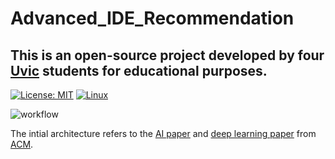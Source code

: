 # Advanced_IDE_Recommendation
## This is an open-source project developed by four [Uvic](https://www.uvic.ca/) students for educational purposes.
[![License: MIT](https://img.shields.io/badge/License-MIT-yellow.svg)](https://opensource.org/licenses/MIT)
[![Linux](https://svgshare.com/i/Zhy.svg)](https://www.linux.org/)

![workflow](https://github.com/RoyLQ/Advanced_IDE_Recommendation/blob/roy/SENG480B.png)

The intial architecture refers to the [AI paper](https://dl.acm.org/doi/pdf/10.1145/3292500.3330699) and [deep learning paper](https://dl.acm.org/doi/10.1145/3386164.3389083) from [ACM](https://dl.acm.org/).
